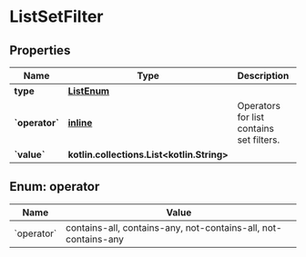 
# ListSetFilter

## Properties
| Name | Type | Description | Notes |
| ------------ | ------------- | ------------- | ------------- |
| **type** | [**ListEnum**](ListEnum.md) |  |  |
| **&#x60;operator&#x60;** | [**inline**](#&#x60;Operator&#x60;) | Operators for list contains set filters. |  |
| **&#x60;value&#x60;** | **kotlin.collections.List&lt;kotlin.String&gt;** |  |  |


<a id="`Operator`"></a>
## Enum: operator
| Name | Value |
| ---- | ----- |
| &#x60;operator&#x60; | contains-all, contains-any, not-contains-all, not-contains-any |



